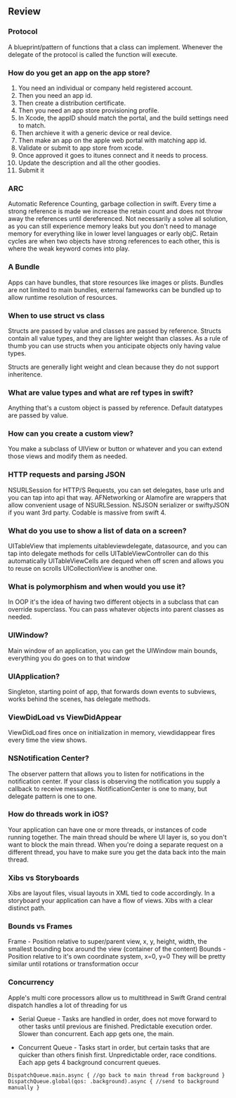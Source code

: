 ## Review

### Protocol

A blueprint/pattern of functions that a class can implement.  Whenever the delegate of the protocol is called the function will execute.

### How do you get an app on the app store?

1. You need an individual or company held registered account.  
1. Then you need an app id.  
1. Then create a distribution certificate.  
1. Then you need an app store provisioning profile.  
1. In Xcode, the appID should match the portal, and the build settings need to match. 
1. Then archieve it with a generic device or real device.  
1. Then make an app on the apple web portal with matching app id.  
1. Validate or submit to app store from xcode.
1. Once approved it goes to itunes connect and it needs to process.
1. Update the description and all the other goodies. 
1. Submit it

### ARC

Automatic Reference Counting, garbage collection in swift.  Every time a strong reference is made we increase the retain count and does not throw away the references until dereferenced.  Not necessarily a solve all solution, as you can still experience memory leaks but you don't need to manage memory for everything like in lower level languages or early objC.  Retain cycles are when two objects have strong references to each other, this is where the weak keyword comes into play.

### A Bundle

Apps can have bundles, that store resources like images or plists.  Bundles are not limited to main bundles, external fameworks can be bundled up to allow runtime resolution of resources.

### When to use struct vs class

Structs are passed by value and classes are passed by reference.  Structs contain all value types, and they are lighter weight than classes.  As a rule of thumb you can use structs when you anticipate objects only having value types.

Structs are generally light weight and clean because they do not support inheritence.

### What are value types and what are ref types in swift?

Anything that's a custom object is passed by reference.
Default datatypes are passed by value.

### How can you create a custom view?

You make a subclass of UIView or button or whatever and you can extend those views and modify them as needed. 

### HTTP requests and parsing JSON

NSURLSession for HTTP/S Requests, you can set delegates, base urls and you can tap into api that way.
AFNetworking or Alamofire are wrappers that allow convenient usage of NSURLSession. 
NSJSON serializer or swiftyJSON if you want 3rd party.  Codable is massive from swift 4.

### What do you use to show a list of data on a screen?

UITableView that implements uitableviewdelegate, datasource, and you can tap into delegate methods for cells
UITableViewController can do this automatically
UITableViewCells are dequed when off scren and allows you to reuse on scrolls
UICollectionView is another one.

### What is polymorphism and when would you use it?

In OOP it's the idea of having two different objects in a subclass that can override superclass.  You can pass whatever objects into parent classes as needed.

### UIWindow?

Main window of an application, you can get the UIWindow main bounds, everything you do goes on to that window

### UIApplication?

Singleton, starting point of app, that forwards down events to subviews, works behind the scenes, has delegate methods.

### ViewDidLoad vs ViewDidAppear

ViewDidLoad fires once on initialization in memory, viewdidappear fires every time the view shows.

### NSNotification Center?

The observer pattern that allows you to listen for notifications in the notification center.  If your class is observing the notification you supply a callback to receive messages.  NotificationCenter is one to many, but delegate pattern is one to one.

### How do threads work in iOS?

Your application can have one or more threads, or instances of code running together.  The main thread should be where UI layer is, so you don't want to block the main thread.  When you're doing a separate request on a different thread, you have to make sure you get the data back into the main thread.

### Xibs vs Storyboards

Xibs are layout files, visual layouts in XML tied to code accordingly.  In a storyboard your application can have a flow of views.  Xibs with a clear distinct path.

### Bounds vs Frames

Frame - Position relative to super/parent view, x, y, height, width, the smallest bounding box around the view (container of the content)
Bounds - Position relative to it's own coordinate system, x=0, y=0
They will be pretty similar until rotations or transformation occur 


### Concurrency

Apple's multi core processors allow us to multithread in Swift
Grand central dispatch handles a lot of threading for us

- Serial Queue - Tasks are handled in order, does not move forward to other tasks until previous are finished.  Predictable execution order. Slower than concurrent. Each app gets one, the main.

- Concurrent Queue - Tasks start in order, but certain tasks that are quicker than others finish first.  Unpredictable order, race conditions. Each app gets 4 background concurrent queues.

```
DispatchQueue.main.async { //go back to main thread from background }
DispatchQueue.global(qos: .background).async { //send to background manually }
```